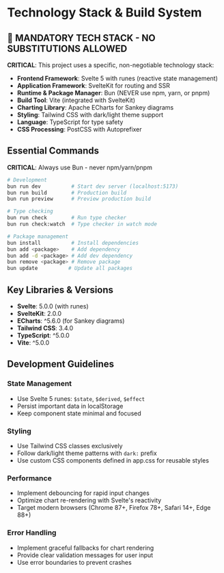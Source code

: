 # Technology Stack & Build System

## 🚨 MANDATORY TECH STACK - NO SUBSTITUTIONS ALLOWED

**CRITICAL**: This project uses a specific, non-negotiable technology stack:

-   **Frontend Framework**: Svelte 5 with runes (reactive state management)
-   **Application Framework**: SvelteKit for routing and SSR
-   **Runtime & Package Manager**: Bun (NEVER use npm, yarn, or pnpm)
-   **Build Tool**: Vite (integrated with SvelteKit)
-   **Charting Library**: Apache ECharts for Sankey diagrams
-   **Styling**: Tailwind CSS with dark/light theme support
-   **Language**: TypeScript for type safety
-   **CSS Processing**: PostCSS with Autoprefixer

## Essential Commands

**CRITICAL**: Always use Bun - never npm/yarn/pnpm

```bash
# Development
bun run dev          # Start dev server (localhost:5173)
bun run build        # Production build
bun run preview      # Preview production build

# Type checking
bun run check        # Run type checker
bun run check:watch  # Type checker in watch mode

# Package management
bun install          # Install dependencies
bun add <package>    # Add dependency
bun add -d <package> # Add dev dependency
bun remove <package> # Remove package
bun update          # Update all packages
```

## Key Libraries & Versions

-   **Svelte**: 5.0.0 (with runes)
-   **SvelteKit**: 2.0.0
-   **ECharts**: ^5.6.0 (for Sankey diagrams)
-   **Tailwind CSS**: 3.4.0
-   **TypeScript**: ^5.0.0
-   **Vite**: ^5.0.0

## Development Guidelines

### State Management

-   Use Svelte 5 runes: `$state`, `$derived`, `$effect`
-   Persist important data in localStorage
-   Keep component state minimal and focused

### Styling

-   Use Tailwind CSS classes exclusively
-   Follow dark/light theme patterns with `dark:` prefix
-   Use custom CSS components defined in app.css for reusable styles

### Performance

-   Implement debouncing for rapid input changes
-   Optimize chart re-rendering with Svelte's reactivity
-   Target modern browsers (Chrome 87+, Firefox 78+, Safari 14+, Edge 88+)

### Error Handling

-   Implement graceful fallbacks for chart rendering
-   Provide clear validation messages for user input
-   Use error boundaries to prevent crashes

